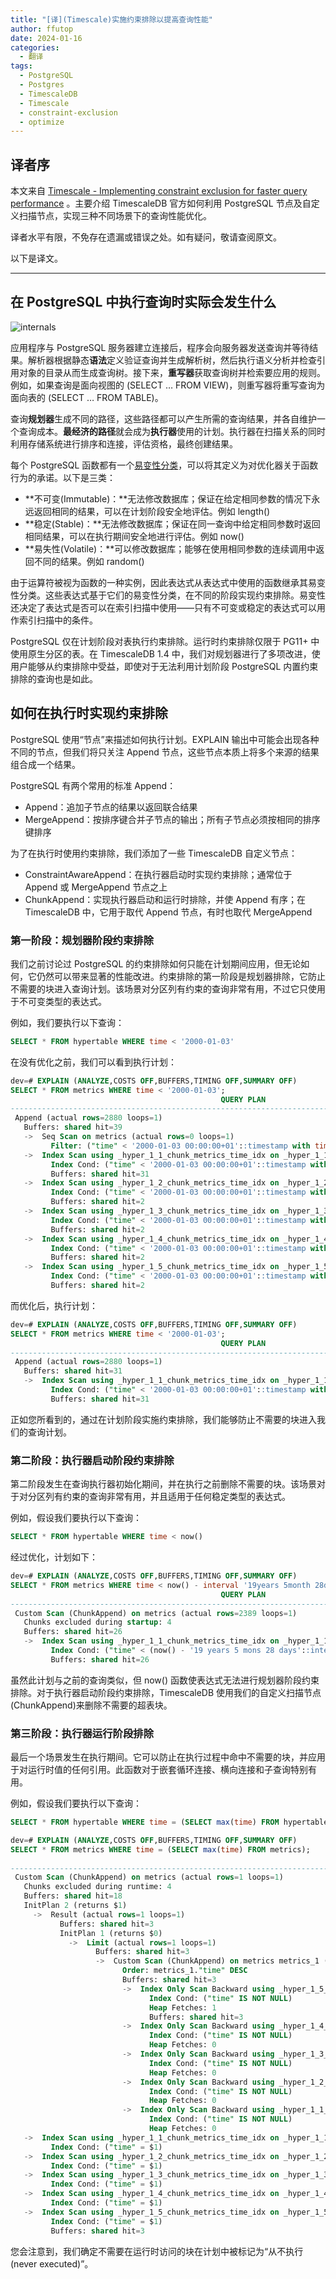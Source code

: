 ```yaml
---
title: "[译](Timescale)实施约束排除以提高查询性能"
author: ffutop
date: 2024-01-16
categories:
  - 翻译
tags:
  - PostgreSQL
  - Postgres
  - TimescaleDB
  - Timescale
  - constraint-exclusion
  - optimize
---
```


## 译者序

本文来自 [Timescale - Implementing constraint exclusion for faster query performance](https://www.timescale.com/blog/implementing-constraint-exclusion-for-faster-query-performance/) 。主要介绍 TimescaleDB 官方如何利用 PostgreSQL 节点及自定义扫描节点，实现三种不同场景下的查询性能优化。

译者水平有限，不免存在遗漏或错误之处。如有疑问，敬请查阅原文。

以下是译文。

---

## **在 PostgreSQL 中执行查询时实际会发生什么**

![internals](//img.ffutop.com/internals.png)

应用程序与 PostgreSQL 服务器建立连接后，程序会向服务器发送查询并等待结果。解析器根据静态**语法**定义验证查询并生成解析树，然后执行语义分析并检查引用对象的目录从而生成查询树。接下来，**重写器**获取查询树并检索要应用的规则。例如，如果查询是面向视图的 (SELECT … FROM VIEW)，则重写器将重写查询为面向表的 (SELECT … FROM TABLE)。

查询**规划器**生成不同的路径，这些路径都可以产生所需的查询结果，并各自维护一个查询成本。**最经济的路径**就会成为**执行器**使用的计划。执行器在扫描关系的同时利用存储系统进行排序和连接，评估资格，最终创建结果。

每个 PostgreSQL 函数都有一个[易变性分类](https://www.postgresql.org/docs/current/xfunc-volatility.html)，可以将其定义为对优化器关于函数行为的承诺。以下是三类：

- **不可变(Immutable)：**无法修改数据库；保证在给定相同参数的情况下永远返回相同的结果，可以在计划阶段安全地评估。例如 length()
- **稳定(Stable)：**无法修改数据库；保证在同一查询中给定相同参数时返回相同结果，可以在执行期间安全地进行评估。例如 now()
- **易失性(Volatile)：**可以修改数据库；能够在使用相同参数的连续调用中返回不同的结果。例如 random()

由于运算符被视为函数的一种实例，因此表达式从表达式中使用的函数继承其易变性分类。这些表达式基于它们的易变性分类，在不同的阶段实现约束排除。易变性还决定了表达式是否可以在索引扫描中使用——只有不可变或稳定的表达式可以用作索引扫描中的条件。

PostgreSQL 仅在计划阶段对表执行约束排除。运行时约束排除仅限于 PG11+ 中使用原生分区的表。在 TimescaleDB 1.4 中，我们对规划器进行了多项改进，使用户能够从约束排除中受益，即使对于无法利用计划阶段 PostgreSQL 内置约束排除的查询也是如此。

## **如何在执行时实现约束排除**

PostgreSQL 使用“节点”来描述如何执行计划。EXPLAIN 输出中可能会出现各种不同的节点，但我们将只关注 Append 节点，这些节点本质上将多个来源的结果组合成一个结果。

PostgreSQL 有两个常用的标准 Append：

- Append：追加子节点的结果以返回联合结果
- MergeAppend：按排序键合并子节点的输出；所有子节点必须按相同的排序键排序

为了在执行时使用约束排除，我们添加了一些 TimescaleDB 自定义节点：

- ConstraintAwareAppend：在执行器启动时实现约束排除；通常位于 Append 或 MergeAppend 节点之上
- ChunkAppend：实现执行器启动和运行时排除，并使 Append 有序；在 TimescaleDB 中，它用于取代 Append 节点，有时也取代 MergeAppend

### **第一阶段：规划器阶段约束排除**

我们之前讨论过 PostgreSQL 的约束排除如何只能在计划期间应用，但无论如何，它仍然可以带来显著的性能改进。约束排除的第一阶段是规划器排除，它防止不需要的块进入查询计划。该场景对分区列有约束的查询非常有用，不过它只使用于不可变类型的表达式。

例如，我们要执行以下查询：

```sql
SELECT * FROM hypertable WHERE time < '2000-01-03'
```

在没有优化之前，我们可以看到执行计划：

```sql
dev=# EXPLAIN (ANALYZE,COSTS OFF,BUFFERS,TIMING OFF,SUMMARY OFF)
SELECT * FROM metrics WHERE time < '2000-01-03';
                                               QUERY PLAN
---------------------------------------------------------------------------------------------------------
 Append (actual rows=2880 loops=1)
   Buffers: shared hit=39
   ->  Seq Scan on metrics (actual rows=0 loops=1)
         Filter: ("time" < '2000-01-03 00:00:00+01'::timestamp with time zone)
   ->  Index Scan using _hyper_1_1_chunk_metrics_time_idx on _hyper_1_1_chunk (actual rows=2880 loops=1)
         Index Cond: ("time" < '2000-01-03 00:00:00+01'::timestamp with time zone)
         Buffers: shared hit=31
   ->  Index Scan using _hyper_1_2_chunk_metrics_time_idx on _hyper_1_2_chunk (actual rows=0 loops=1)
         Index Cond: ("time" < '2000-01-03 00:00:00+01'::timestamp with time zone)
         Buffers: shared hit=2
   ->  Index Scan using _hyper_1_3_chunk_metrics_time_idx on _hyper_1_3_chunk (actual rows=0 loops=1)
         Index Cond: ("time" < '2000-01-03 00:00:00+01'::timestamp with time zone)
         Buffers: shared hit=2
   ->  Index Scan using _hyper_1_4_chunk_metrics_time_idx on _hyper_1_4_chunk (actual rows=0 loops=1)
         Index Cond: ("time" < '2000-01-03 00:00:00+01'::timestamp with time zone)
         Buffers: shared hit=2
   ->  Index Scan using _hyper_1_5_chunk_metrics_time_idx on _hyper_1_5_chunk (actual rows=0 loops=1)
         Index Cond: ("time" < '2000-01-03 00:00:00+01'::timestamp with time zone)
         Buffers: shared hit=2
```

而优化后，执行计划：

```sql
dev=# EXPLAIN (ANALYZE,COSTS OFF,BUFFERS,TIMING OFF,SUMMARY OFF)
SELECT * FROM metrics WHERE time < '2000-01-03';
                                               QUERY PLAN
---------------------------------------------------------------------------------------------------------
 Append (actual rows=2880 loops=1)
   Buffers: shared hit=31
   ->  Index Scan using _hyper_1_1_chunk_metrics_time_idx on _hyper_1_1_chunk (actual rows=2880 loops=1)
         Index Cond: ("time" < '2000-01-03 00:00:00+01'::timestamp with time zone)
         Buffers: shared hit=31
```

正如您所看到的，通过在计划阶段实施约束排除，我们能够防止不需要的块进入我们的查询计划。

### **第二阶段：执行器启动阶段约束排除**

第二阶段发生在查询执行器初始化期间，并在执行之前删除不需要的块。该场景对于对分区列有约束的查询非常有用，并且适用于任何稳定类型的表达式。

例如，假设我们要执行以下查询：

```sql
SELECT * FROM hypertable WHERE time < now()
```

经过优化，计划如下：

```sql
dev=# EXPLAIN (ANALYZE,COSTS OFF,BUFFERS,TIMING OFF,SUMMARY OFF)
SELECT * FROM metrics WHERE time < now() - interval '19years 5month 28days';
                                               QUERY PLAN
---------------------------------------------------------------------------------------------------------
 Custom Scan (ChunkAppend) on metrics (actual rows=2389 loops=1)
   Chunks excluded during startup: 4
   Buffers: shared hit=26
   ->  Index Scan using _hyper_1_1_chunk_metrics_time_idx on _hyper_1_1_chunk (actual rows=2389 loops=1)
         Index Cond: ("time" < (now() - '19 years 5 mons 28 days'::interval))
         Buffers: shared hit=26
```

虽然此计划与之前的查询类似，但 now() 函数使表达式无法进行规划器阶段约束排除。对于执行器启动阶段约束排除，TimescaleDB 使用我们的自定义扫描节点(ChunkAppend)来删除不需要的超表块。

### **第三阶段：执行器运行阶段排除**

最后一个场景发生在执行期间。它可以防止在执行过程中命中不需要的块，并应用于对运行时值的任何引用。此函数对于嵌套循环连接、横向连接和子查询特别有用。

例如，假设我们要执行以下查询：

```sql
SELECT * FROM hypertable WHERE time = (SELECT max(time) FROM hypertable)
```

```sql
dev=# EXPLAIN (ANALYZE,COSTS OFF,BUFFERS,TIMING OFF,SUMMARY OFF)
SELECT * FROM metrics WHERE time = (SELECT max(time) FROM metrics);
                                                                         QUERY PLAN
-------------------------------------------------------------------------------------------------------------------------------------------------------------
 Custom Scan (ChunkAppend) on metrics (actual rows=1 loops=1)
   Chunks excluded during runtime: 4
   Buffers: shared hit=18
   InitPlan 2 (returns $1)
     ->  Result (actual rows=1 loops=1)
           Buffers: shared hit=3
           InitPlan 1 (returns $0)
             ->  Limit (actual rows=1 loops=1)
                   Buffers: shared hit=3
                   ->  Custom Scan (ChunkAppend) on metrics metrics_1 (actual rows=1 loops=1)
                         Order: metrics_1."time" DESC
                         Buffers: shared hit=3
                         ->  Index Only Scan Backward using _hyper_1_5_chunk_metrics_time_idx on _hyper_1_5_chunk _hyper_1_5_chunk_1 (actual rows=1 loops=1)
                               Index Cond: ("time" IS NOT NULL)
                               Heap Fetches: 1
                               Buffers: shared hit=3
                         ->  Index Only Scan Backward using _hyper_1_4_chunk_metrics_time_idx on _hyper_1_4_chunk _hyper_1_4_chunk_1 (never executed)
                               Index Cond: ("time" IS NOT NULL)
                               Heap Fetches: 0
                         ->  Index Only Scan Backward using _hyper_1_3_chunk_metrics_time_idx on _hyper_1_3_chunk _hyper_1_3_chunk_1 (never executed)
                               Index Cond: ("time" IS NOT NULL)
                               Heap Fetches: 0
                         ->  Index Only Scan Backward using _hyper_1_2_chunk_metrics_time_idx on _hyper_1_2_chunk _hyper_1_2_chunk_1 (never executed)
                               Index Cond: ("time" IS NOT NULL)
                               Heap Fetches: 0
                         ->  Index Only Scan Backward using _hyper_1_1_chunk_metrics_time_idx on _hyper_1_1_chunk _hyper_1_1_chunk_1 (never executed)
                               Index Cond: ("time" IS NOT NULL)
                               Heap Fetches: 0
   ->  Index Scan using _hyper_1_1_chunk_metrics_time_idx on _hyper_1_1_chunk (never executed)
         Index Cond: ("time" = $1)
   ->  Index Scan using _hyper_1_2_chunk_metrics_time_idx on _hyper_1_2_chunk (never executed)
         Index Cond: ("time" = $1)
   ->  Index Scan using _hyper_1_3_chunk_metrics_time_idx on _hyper_1_3_chunk (never executed)
         Index Cond: ("time" = $1)
   ->  Index Scan using _hyper_1_4_chunk_metrics_time_idx on _hyper_1_4_chunk (never executed)
         Index Cond: ("time" = $1)
   ->  Index Scan using _hyper_1_5_chunk_metrics_time_idx on _hyper_1_5_chunk (actual rows=1 loops=1)
         Index Cond: ("time" = $1)
         Buffers: shared hit=3
```

您会注意到，我们确定不需要在运行时访问的块在计划中被标记为“从不执行(never executed)”。
